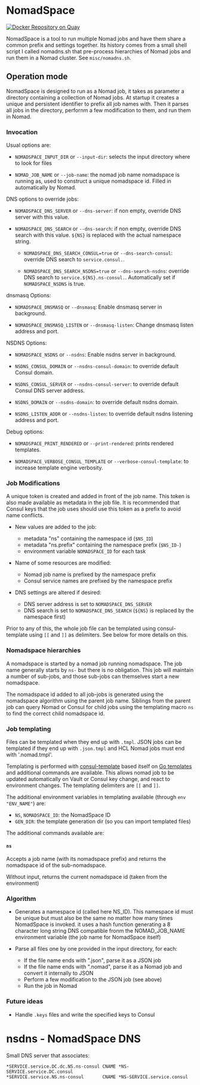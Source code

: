 NomadSpace
==========

[![Docker Repository on Quay](https://quay.io/repository/mildred/nomadspace/status "Docker Repository on Quay")](https://quay.io/repository/mildred/nomadspace)

NomadSpace is a tool to run multiple Nomad jobs and have them share a common
prefix and settings together. Its history comes from a small shell script I
called nomadns.sh that pre-process hierarchies of Nomad jobs and run them in a
Nomad cluster. See `misc/nomadns.sh`.

Operation mode
--------------

NomadSpace is designed to run as a Nomad job, it takes as parameter a directory
containing a collection of Nomad jobs. At startup it creates a unique and
persistent identifier to prefix all job names with. Then it parses all jobs in
the directory, perfornm a few modification to them, and run them in Nomad.

### Invocation ###

Usual options are:

- `NOMADSPACE_INPUT_DIR` or `--input-dir`: selects the input directory where to
  look for files

- `NOMAD_JOB_NAME` or `--job-name`: the nomad job name nomadspace is running as,
  used to construct a unique nomadspace id. Filled in automatically by Nomad.

DNS options to override jobs:

- `NOMADSPACE_DNS_SERVER` or `--dns-server`: if non empty, override DNS server
  with this value.

- `NOMADSPACE_DNS_SEARCH` or `--dns-search`: if non empty, override DNS search
  with this value. `${NS}` is replaced with the actual namespace string.

    - `NOMADSPACE_DNS_SEARCH_CONSUL=true` or `--dns-search-consul`:
      override DNS search to `service.consul.`.

    - `NOMADSPACE_DNS_SEARCH_NSDNS=true` or `--dns-search-nsdns`:
      override DNS search to `service.${NS}.ns-consul.`. Automatically set if
      `NOMADSPACE_NSDNS` is true.

dnsmasq Options:

- `NOMADSPACE_DNSMASQ` or `--dnsmasq`: Enable dnsmasq server in background.

- `NOMADSPACE_DNSMASQ_LISTEN` or `--dnsmasq-listen`: Change dnsmasq listen
  address and port.


NSDNS Options:

- `NOMADSPACE_NSDNS` or `--nsdns`: Enable nsdns server in background.

- `NSDNS_CONSUL_DOMAIN` or `--nsdns-consul-domain`: to override
  default Consul domain.

- `NSDNS_CONSUL_SERVER` or `--nsdns-consul-server`: to override
  default Consul DNS server address.

- `NSDNS_DOMAIN` or `--nsdns-domain`: to override default nsdns
  domain.

- `NSDNS_LISTEN_ADDR` or `--nsdns-listen`: to override default nsdns
  listening address and port.

Debug options:

- `NOMADSPACE_PRINT_RENDERED` or `--print-rendered`: prints rendered templates.

- `NOMADSPACE_VERBOSE_CONSUL_TEMPLATE` or `--verbose-consul-template`: to
  increase template engine verbosity.


### Job Modifications ###

A unique token is created and added in front of the job name. This token is also
made available as metadata in the job file. It is recommended that Consul keys
that the job uses should use this token as a prefix to avoid name conflicts.


- New values are added to the job:

    - metadata "ns" containing the namespace id (`$NS_ID`)
    - metadata "ns.prefix" containing the namespace prefix (`$NS_ID-`)
    - environment variable `NOMADSPACE_ID` for each task

- Name of some resources are modified:

    - Nomad job name is prefixed by the namespace prefix
    - Consul service names are prefixed by the namespace prefix

- DNS settings are altered if desired:

    - DNS server address is set to `NOMADSPACE_DNS_SERVER`
    - DNS search is set to `NOMADSPACE_DNS_SEARCH` (`${NS}` is replaced by the
      namespace first)

Prior to any of this, the whole job file can be templated using consul-template
using `[[` and `]]` as delimiters. See below for more details on this.


### Nomadspace hierarchies ###

A nomadspace is started by a nomad job running nomadspace. The job name
generally starts by `ns-` but there is no obligation. This job will maintain a
number of sub-jobs, and those sub-jobs can themselves start a new nomadspace.

The nomadspace id added to all job-jobs is generated using the nomadspace
algorithm using the parent job name. Siblings from the parent job can query
Nomad or Consul for child jobs using the templating macro `ns` to find the
correct child nomadspace id.

### Job templating ###

Files can be templated when they end up with `.tmpl`. JSON jobs can be templated
if they end up with `.json.tmpl` and HCL Nomad jobs must end with '.nomad.tmpl'.

Templating is performed with
[consul-template](https://github.com/hashicorp/consul-template#templating-language)
based itself on [Go templates](https://golang.org/pkg/text/template/)
and additional commands are available. This allows nomad job to be updated
automatically on Vault or Consul key change, and react to environment changes.
The templating delimiters are `[[` and `]]`.

The additional environment variables in templating available (through
`env "ENV_NAME"`) are:

- `NS`, `NOMADSPACE_ID`: the NomadSpace ID
- `GEN_DIR`: the template generation dir (so you can import templated files)

The additional commands available are:

#### `ns` ####

Accepts a job name (with its nomadspace prefix) and returns the nomadspace id of
the sub-nomadspace.

Without input, returns the current nomadspace id (taken from the environment)


### Algorithm ###

- Generates a namespace id (called here NS_ID). This namespace id must be unique
  but must also be the same no matter how many times NomadSpace is invoked. it
  uses a hash function generating a 8 character long string DNS compatible fronm
  the NOMAD_JOB_NAME environment variable (the job name for NomadSpace itself)

- Parse all files one by one provided in the input directory, for each:

    - If the file name ends with ".json", parse it as a JSON job
    - If the file name ends with ".nomad", parse it as a Nomad job and convert
      it internally to JSON
    - Perform a few modification to the JSON job (see above)
    - Run the job in Nomad

### Future ideas ###

- Handle `.keys` files and write the specified keys to Consul

nsdns - NomadSpace DNS
======================

Small DNS server that associates:

    *SERVICE.service.DC.dc.NS.ns-consul CNAME *NS-SERVICE.service.DC.consul
    *SERVICE.service.NS.ns-consul       CNAME *NS-SERVICE.service.consul
